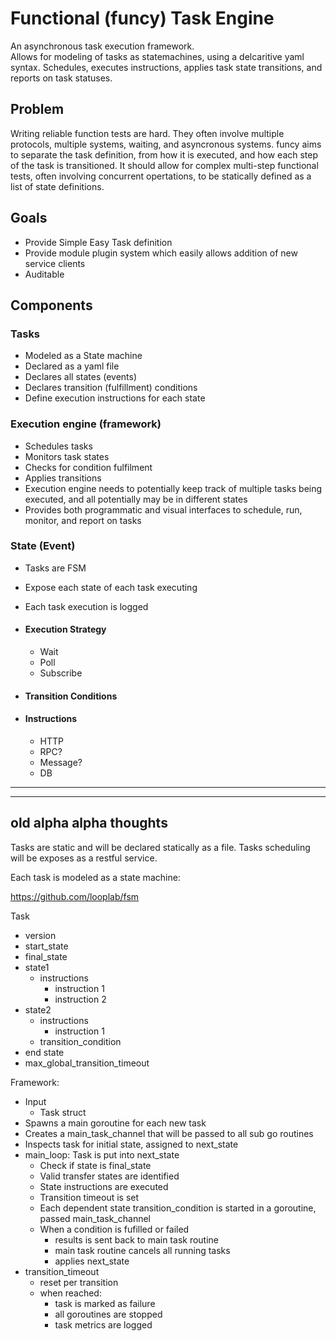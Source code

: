 # Functional (funcy) Task Engine

An asynchronous task execution framework.  
Allows for modeling of tasks as statemachines, using a delcaritive yaml syntax.
Schedules, executes instructions, applies task state transitions, and reports on task statuses.

## Problem
Writing reliable function tests are hard.  They often involve multiple protocols, multiple systems, waiting, and asyncronous systems.
funcy aims to separate the task definition, from how it is executed, and how each step of the task is transitioned.  It should allow for complex multi-step functional tests, often involving concurrent opertations, to be statically defined as a list of state definitions.

## Goals
- Provide Simple Easy Task definition
- Provide module plugin system which easily allows addition of new service clients
- Auditable

## Components

### Tasks
- Modeled as a State machine
- Declared as a yaml file
- Declares all states (events)
- Declares transition (fulfillment) conditions
- Define execution instructions for each state

### Execution engine (framework)
- Schedules tasks
- Monitors task states
- Checks for condition fulfilment
- Applies transitions
- Execution engine needs to potentially keep track of multiple tasks being executed, and all potentially may be in different states
- Provides both programmatic and visual interfaces to schedule, run, monitor, and report on tasks

### State (Event)
- Tasks are FSM
- Expose each state of each task executing
- Each task execution is logged

- #### Execution Strategy
    - Wait
    - Poll
    - Subscribe

- #### Transition Conditions

- #### Instructions
    - HTTP
    - RPC?
    - Message?
    - DB


--------
--------
## old alpha alpha thoughts
Tasks are static and will be declared statically as a file.
Tasks scheduling will be exposes as a restful service.


Each task is modeled as a state machine:

https://github.com/looplab/fsm


Task
  - version
  - start_state
  - final_state
  - state1
    - instructions
      - instruction 1
      - instruction 2
  - state2
    - instructions
      - instruction 1
    - transition_condition
  - end state
  - max_global_transition_timeout
  
  
Framework:
  - Input
    - Task struct
  - Spawns a main goroutine for each new task
  - Creates a main_task_channel that will be passed to all sub go routines
  - Inspects task for initial state, assigned to next_state
  - main_loop: Task is put into next_state
    - Check if state is final_state
    - Valid transfer states are identified 
    - State instructions are executed
    - Transition timeout is set
    - Each dependent state transition_condition is started in a goroutine, passed main_task_channel
    - When a condition is fufilled or failed
      - results is sent back to main task routine
      - main task routine cancels all running tasks
      - applies next_state
  - transition_timeout
    - reset per transition
    - when reached:
      - task is marked as failure
      - all goroutines are stopped
      - task metrics are logged
 

    

